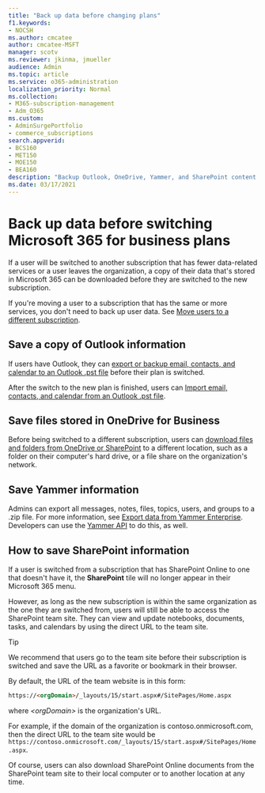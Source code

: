 ```yaml
---
title: "Back up data before changing plans"
f1.keywords:
- NOCSH
ms.author: cmcatee
author: cmcatee-MSFT
manager: scotv
ms.reviewer: jkinma, jmueller
audience: Admin
ms.topic: article
ms.service: o365-administration
localization_priority: Normal
ms.collection: 
- M365-subscription-management 
- Adm_O365
ms.custom: 
- AdminSurgePortfolio
- commerce_subscriptions
search.appverid:
- BCS160
- MET150
- MOE150
- BEA160
description: "Backup Outlook, OneDrive, Yammer, and SharePoint content before changing Microsoft 365 plans."
ms.date: 03/17/2021
---
```


# Back up data before switching Microsoft 365 for business plans

If a user will be switched to another subscription that has fewer data-related services or a user leaves the organization, a copy of their data that's stored in Microsoft 365 can be downloaded before they are switched to the new subscription.

If you're moving a user to a subscription that has the same or more services, you don't need to back up user data. See [Move users to a different subscription](./move-users-different-subscription.md).
  
## Save a copy of Outlook information

If users have Outlook, they can [export or backup email, contacts, and calendar to an Outlook .pst file](https://support.microsoft.com/office/14252b52-3075-4e9b-be4e-ff9ef1068f91) before their plan is switched.
  
After the switch to the new plan is finished, users can [Import email, contacts, and calendar from an Outlook .pst file](https://support.microsoft.com/office/431a8e9a-f99f-4d5f-ae48-ded54b3440ac).
  
## Save files stored in OneDrive for Business

Before being switched to a different subscription, users can [download files and folders from OneDrive or SharePoint](https://support.microsoft.com/office/5c7397b7-19c7-4893-84fe-d02e8fa5df05) to a different location, such as a folder on their computer's hard drive, or a file share on the organization's network.
  
## Save Yammer information

Admins can export all messages, notes, files, topics, users, and groups to a .zip file. For more information, see [Export data from Yammer Enterprise](/yammer/manage-security-and-compliance/export-yammer-enterprise-data). Developers can use the [Yammer API](https://go.microsoft.com/fwlink/p/?linkid=842495) to do this, as well.
  
## How to save SharePoint information

If a user is switched from a subscription that has SharePoint Online to one that doesn't have it, the **SharePoint** tile will no longer appear in their Microsoft 365 menu.
  
However, as long as the new subscription is within the same organization as the one they are switched from, users will still be able to access the SharePoint team site. They can view and update notebooks, documents, tasks, and calendars by using the direct URL to the team site.
  
> [!TIP]
> We recommend that users go to the team site before their subscription is switched and save the URL as a favorite or bookmark in their browser.
  
By default, the URL of the team website is in this form:
  
```html
https://<orgDomain>/_layouts/15/start.aspx#/SitePages/Home.aspx
```

where  _\<orgDomain\>_ is the organization's URL.
  
For example, if the domain of the organization is contoso.onmicrosoft.com, then the direct URL to the team site would be `https://contoso.onmicrosoft.com/_layouts/15/start.aspx#/SitePages/Home.aspx`.
  
Of course, users can also download SharePoint Online documents from the SharePoint team site to their local computer or to another location at any time.
